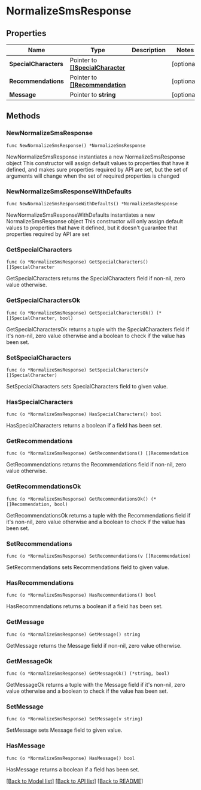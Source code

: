 # NormalizeSmsResponse

## Properties

Name | Type | Description | Notes
------------ | ------------- | ------------- | -------------
**SpecialCharacters** | Pointer to [**[]SpecialCharacter**](SpecialCharacter.md) |  | [optional] 
**Recommendations** | Pointer to [**[]Recommendation**](Recommendation.md) |  | [optional] 
**Message** | Pointer to **string** |  | [optional] 

## Methods

### NewNormalizeSmsResponse

`func NewNormalizeSmsResponse() *NormalizeSmsResponse`

NewNormalizeSmsResponse instantiates a new NormalizeSmsResponse object
This constructor will assign default values to properties that have it defined,
and makes sure properties required by API are set, but the set of arguments
will change when the set of required properties is changed

### NewNormalizeSmsResponseWithDefaults

`func NewNormalizeSmsResponseWithDefaults() *NormalizeSmsResponse`

NewNormalizeSmsResponseWithDefaults instantiates a new NormalizeSmsResponse object
This constructor will only assign default values to properties that have it defined,
but it doesn't guarantee that properties required by API are set

### GetSpecialCharacters

`func (o *NormalizeSmsResponse) GetSpecialCharacters() []SpecialCharacter`

GetSpecialCharacters returns the SpecialCharacters field if non-nil, zero value otherwise.

### GetSpecialCharactersOk

`func (o *NormalizeSmsResponse) GetSpecialCharactersOk() (*[]SpecialCharacter, bool)`

GetSpecialCharactersOk returns a tuple with the SpecialCharacters field if it's non-nil, zero value otherwise
and a boolean to check if the value has been set.

### SetSpecialCharacters

`func (o *NormalizeSmsResponse) SetSpecialCharacters(v []SpecialCharacter)`

SetSpecialCharacters sets SpecialCharacters field to given value.

### HasSpecialCharacters

`func (o *NormalizeSmsResponse) HasSpecialCharacters() bool`

HasSpecialCharacters returns a boolean if a field has been set.

### GetRecommendations

`func (o *NormalizeSmsResponse) GetRecommendations() []Recommendation`

GetRecommendations returns the Recommendations field if non-nil, zero value otherwise.

### GetRecommendationsOk

`func (o *NormalizeSmsResponse) GetRecommendationsOk() (*[]Recommendation, bool)`

GetRecommendationsOk returns a tuple with the Recommendations field if it's non-nil, zero value otherwise
and a boolean to check if the value has been set.

### SetRecommendations

`func (o *NormalizeSmsResponse) SetRecommendations(v []Recommendation)`

SetRecommendations sets Recommendations field to given value.

### HasRecommendations

`func (o *NormalizeSmsResponse) HasRecommendations() bool`

HasRecommendations returns a boolean if a field has been set.

### GetMessage

`func (o *NormalizeSmsResponse) GetMessage() string`

GetMessage returns the Message field if non-nil, zero value otherwise.

### GetMessageOk

`func (o *NormalizeSmsResponse) GetMessageOk() (*string, bool)`

GetMessageOk returns a tuple with the Message field if it's non-nil, zero value otherwise
and a boolean to check if the value has been set.

### SetMessage

`func (o *NormalizeSmsResponse) SetMessage(v string)`

SetMessage sets Message field to given value.

### HasMessage

`func (o *NormalizeSmsResponse) HasMessage() bool`

HasMessage returns a boolean if a field has been set.


[[Back to Model list]](../README.md#documentation-for-models) [[Back to API list]](../README.md#documentation-for-api-endpoints) [[Back to README]](../README.md)


